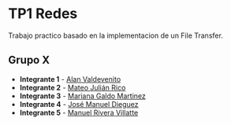 # TP1 Redes

Trabajo practico basado en la implementacion de un File Transfer.

## Grupo X
- **Integrante 1** - [Alan Valdevenito](https://github.com/AlanValdevenito)
- **Integrante 2** - [Mateo Julián Rico](https://github.com/ricomateo)
- **Integrante 3** - [Mariana Galdo Martinez](https://github.com/marg30)
- **Integrante 4** - [José Manuel Dieguez]()
- **Integrante 5** - [Manuel Rivera Villatte]()
